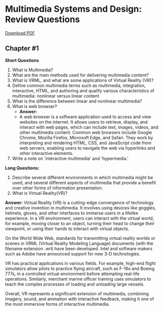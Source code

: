 # Multimedia Systems and Design: Review Questions

[Download PDF](multimedia-rq.pdf)

## Chapter #1

**Short Questions**

1. What is Multimedia?
2. What are the main methods used for delivering multimedia content?
3. What is VRML, and what are some applications of Virtual Reality (VR)?
4. Define common multimedia terms such as multimedia, integration, interactive, HTML, and authoring and qualify various characteristics of multimedia: nonlinear versus linear content
5. What is the difference between linear and nonlinear multimedia?
6. What is web browser?
   - **Answer:**
   - A web browser is a software application used to access and view websites on the internet. It allows users to retrieve, display, and interact with web pages, which can include text, images, videos, and other multimedia content. Common web browsers include Google Chrome, Mozilla Firefox, Microsoft Edge, and Safari. They work by interpreting and rendering HTML, CSS, and JavaScript code from web servers, enabling users to navigate the web via hyperlinks and other interactive elements.
7. Write a note on 'interactive multimedia' and 'hypermedia.'
   
**Long Questions:**

1. Describe several different environments in which multimedia might be used, and several different aspects of multimedia that provide a benefit over other forms of information presentation.
2. What is Virtual Reality(VR)?

**Answer:**
Virtual Reality (VR) is a cutting-edge convergence of technology and creative invention in multimedia. It involves using devices like goggles, helmets, gloves, and other interfaces to immerse users in a lifelike experience. In a VR environment, users can interact with the virtual world; for example, moving closer to an object, turning their head to change their viewpoint, or using their hands to interact with virtual objects. 

On the World Wide Web, standards for transmitting virtual reality worlds or scenes in VRML (Virtual Reality Modeling Language) documents (with the filename extension .wrl) have been developed. Intel and software makers such as Adobe have announced support for new 3-D
technologies.

VR has practical applications in various fields. For example, high-end flight simulators allow pilots to practice flying aircraft, such as F-16s and Boeing 777s, in a controlled virtual environment before attempting real-life operations. Similarly, merchant marine officer training uses simulators to teach the complex processes of loading and unloading large vessels.

Overall, VR represents a significant extension of multimedia, combining imagery, sound, and animation with interactive feedback, making it one of the most immersive forms of interactive multimedia. 
